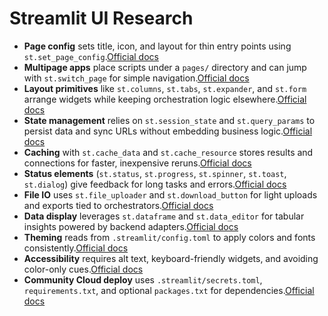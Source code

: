 # Streamlit UI Research

- **Page config** sets title, icon, and layout for thin entry points using `st.set_page_config`.[Official docs](https://docs.streamlit.io/library/api-reference/utilities/st.set_page_config)
- **Multipage apps** place scripts under a `pages/` directory and can jump with `st.switch_page` for simple navigation.[Official docs](https://docs.streamlit.io/library/api-reference/navigation/st.switch_page)
- **Layout primitives** like `st.columns`, `st.tabs`, `st.expander`, and `st.form` arrange widgets while keeping orchestration logic elsewhere.[Official docs](https://docs.streamlit.io/library/api-reference/layout)
- **State management** relies on `st.session_state` and `st.query_params` to persist data and sync URLs without embedding business logic.[Official docs](https://docs.streamlit.io/library/api-reference/session-state)
- **Caching** with `st.cache_data` and `st.cache_resource` stores results and connections for faster, inexpensive reruns.[Official docs](https://docs.streamlit.io/library/advanced-features/caching)
- **Status elements** (`st.status`, `st.progress`, `st.spinner`, `st.toast`, `st.dialog`) give feedback for long tasks and errors.[Official docs](https://docs.streamlit.io/library/api-reference/status)
- **File IO** uses `st.file_uploader` and `st.download_button` for light uploads and exports tied to orchestrators.[Official docs](https://docs.streamlit.io/library/api-reference/widgets/st.file_uploader)
- **Data display** leverages `st.dataframe` and `st.data_editor` for tabular insights powered by backend adapters.[Official docs](https://docs.streamlit.io/library/api-reference/data/st.data_editor)
- **Theming** reads from `.streamlit/config.toml` to apply colors and fonts consistently.[Official docs](https://docs.streamlit.io/library/advanced-features/theming)
- **Accessibility** requires alt text, keyboard-friendly widgets, and avoiding color-only cues.[Official docs](https://docs.streamlit.io/library/api-reference/status/st.toast#accessibility)
- **Community Cloud deploy** uses `.streamlit/secrets.toml`, `requirements.txt`, and optional `packages.txt` for dependencies.[Official docs](https://docs.streamlit.io/streamlit-community-cloud/deploy-your-app)
